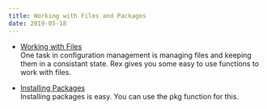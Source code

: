 ```yaml
---
title: Working with Files and Packages
date: 2019-05-18
---
```


* [Working with Files](/docs/rex_book/working_with_files_and_packages/working_with_files.html)  
  One task in configuration management is managing files and keeping them in a consistant state. Rex gives you some easy to use functions to work with files.

* [Installing Packages](/docs/rex_book/working_with_files_and_packages/installing_packages.html)  
  Installing packages is easy. You can use the pkg function for this.
